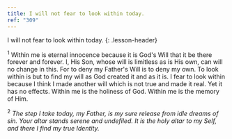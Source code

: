 ```yaml
---
title: I will not fear to look within today.
ref: "309"
---
```


I will not fear to look within today.
{: .lesson-header}

<sup>1</sup> Within me is eternal innocence because it is God's Will
that it be there forever and forever. I, His Son, whose will is
limitless as is His own, can will no change in this. For to deny my
Father's Will is to deny my own. To look within is but to find my will
as God created it and as it is. I fear to look within because I think I
made another will which is not true and made it real. Yet it has no
effects. Within me is the holiness of God. Within me is the memory of
Him.

<sup>2</sup> *The step I take today, my Father, is my sure release from
idle dreams of sin. Your altar stands serene and undefiled. It is the
holy altar to my Self, and there I find my true Identity.*

